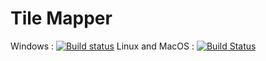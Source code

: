 # Tile Mapper

Windows : [![Build status](https://ci.appveyor.com/api/projects/status/github/brokenswing/tilemapper?branch=master&svg=true)](https://ci.appveyor.com/project/BrokenSwing/tilemapper)
Linux and MacOS : [![Build Status](https://travis-ci.org/BrokenSwing/TileMapper.svg?branch=master)](https://travis-ci.org/BrokenSwing/TileMapper)